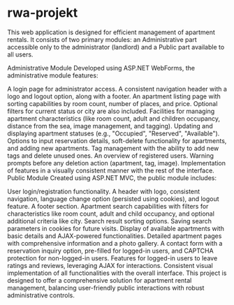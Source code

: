 # rwa-projekt
This web application is designed for efficient management of apartment rentals. It consists of two primary modules: an Administrative part accessible only to the administrator (landlord) and a Public part available to all users.

Administrative Module
Developed using ASP.NET WebForms, the administrative module features:

A login page for administrator access.
A consistent navigation header with a logo and logout option, along with a footer.
An apartment listing page with sorting capabilities by room count, number of places, and price. Optional filters for current status or city are also included.
Facilities for managing apartment characteristics (like room count, adult and children occupancy, distance from the sea, image management, and tagging).
Updating and displaying apartment statuses (e.g., "Occupied", "Reserved", "Available").
Options to input reservation details, soft-delete functionality for apartments, and adding new apartments.
Tag management with the ability to add new tags and delete unused ones.
An overview of registered users.
Warning prompts before any deletion action (apartment, tag, image).
Implementation of features in a visually consistent manner with the rest of the interface.
Public Module
Created using ASP.NET MVC, the public module includes:

User login/registration functionality.
A header with logo, consistent navigation, language change option (persisted using cookies), and logout feature.
A footer section.
Apartment search capabilities with filters for characteristics like room count, adult and child occupancy, and optional additional criteria like city.
Search result sorting options.
Saving search parameters in cookies for future visits.
Display of available apartments with basic details and AJAX-powered functionalities.
Detailed apartment pages with comprehensive information and a photo gallery.
A contact form with a reservation inquiry option, pre-filled for logged-in users, and CAPTCHA protection for non-logged-in users.
Features for logged-in users to leave ratings and reviews, leveraging AJAX for interactions.
Consistent visual implementation of all functionalities with the overall interface.
This project is designed to offer a comprehensive solution for apartment rental management, balancing user-friendly public interactions with robust administrative controls.
